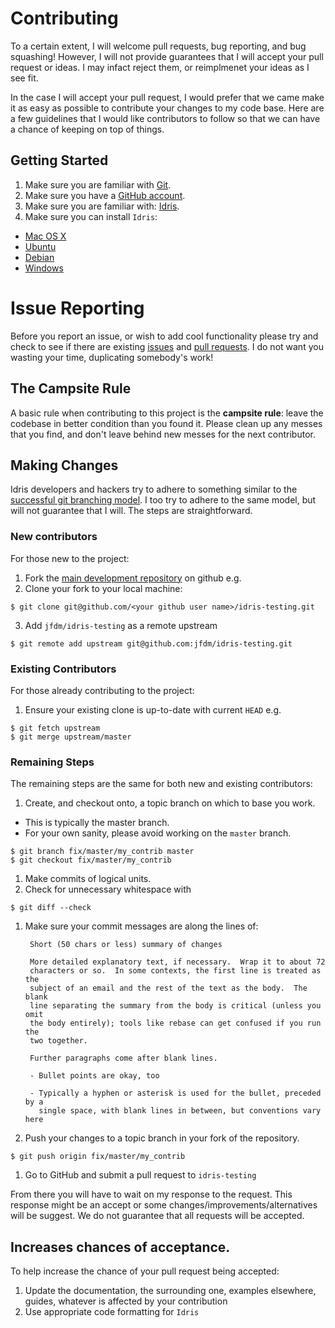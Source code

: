 # Contributing

To a certain extent, I will welcome pull requests, bug reporting, and bug squashing!
However, I will not provide guarantees that I will accept your pull request or ideas.
I may infact reject them, or reimplmenet your ideas as I see fit.

In the case I will accept your pull request, I would prefer that we came make it as easy as possible to contribute your changes to my code base.
Here are a few guidelines that I would like contributors to follow so that we can have a chance of keeping on top of things.

## Getting Started

1. Make sure you are familiar with [Git](http://git-scm.com/book).
1. Make sure you have a [GitHub account](https://github.com/signup/free).
1. Make sure you are familiar with: [Idris](http://eb.host.cs.st-andrews.ac.uk/writings/idris-tutorial.pdf).
1. Make sure you can install `Idris`:
  * [Mac OS X](https://github.com/idris-lang/Idris-dev/wiki/Idris-on-OS-X-using-Homebrew)
  * [Ubuntu](https://github.com/idris-lang/Idris-dev/wiki/Idris-on-Ubuntu)
  * [Debian](https://github.com/idris-lang/Idris-dev/wiki/Idris-on-Debian)
  * [Windows](https://github.com/idris-lang/Idris-dev/wiki/Idris-on-Windows)

# Issue Reporting

Before you report an issue, or wish to add cool functionality please try and check to see if there are existing [issues](https://github.com/jfdm/idris-testing/issues) and [pull requests](https://github.com/jfdm/idris-testing/pulls).
I do not want you wasting your time, duplicating somebody's work!

## The Campsite Rule

A basic rule when contributing to this project is the **campsite rule**: leave the codebase in better condition than you found it.
Please clean up any messes that you find, and don't leave behind new messes for the next contributor.

## Making Changes

Idris developers and hackers try to adhere to something similar to the [successful git branching model](http://nvie.com/posts/a-successful-git-branching-model/).
I too try to adhere to the same model, but will not guarantee that I will.
The steps are straightforward.

### New contributors

For those new to the project:

1. Fork the [main development repository](https://github.com/jfdm/idris-testing) on github e.g.
2. Clone your fork to your local machine:

```
$ git clone git@github.com/<your github user name>/idris-testing.git
```

3. Add `jfdm/idris-testing` as a remote upstream

```
$ git remote add upstream git@github.com:jfdm/idris-testing.git
```

### Existing Contributors

For those already contributing to the project:

1. Ensure your existing clone is up-to-date with current `HEAD` e.g.

```
$ git fetch upstream
$ git merge upstream/master
```

### Remaining Steps

The remaining steps are the same for both new and existing contributors:

1. Create, and checkout onto, a topic branch on which to base you work.
  * This is typically the master branch.
  * For your own sanity, please avoid working on the `master` branch.

```
$ git branch fix/master/my_contrib master
$ git checkout fix/master/my_contrib
```

1. Make commits of logical units.
1. Check for unnecessary whitespace with

```
$ git diff --check
```

1. Make sure your commit messages are along the lines of:

        Short (50 chars or less) summary of changes

        More detailed explanatory text, if necessary.  Wrap it to about 72
        characters or so.  In some contexts, the first line is treated as the
        subject of an email and the rest of the text as the body.  The blank
        line separating the summary from the body is critical (unless you omit
        the body entirely); tools like rebase can get confused if you run the
        two together.

        Further paragraphs come after blank lines.

        - Bullet points are okay, too

        - Typically a hyphen or asterisk is used for the bullet, preceded by a
          single space, with blank lines in between, but conventions vary here

1. Push your changes to a topic branch in your fork of the repository.

```
$ git push origin fix/master/my_contrib
```

1. Go to GitHub and submit a pull request to `idris-testing`

From there you will have to wait on my response to the request.
This response might be an accept or some changes/improvements/alternatives will be suggest.
We do not guarantee that all requests will be accepted.

## Increases chances of acceptance.

To help increase the chance of your pull request being accepted:

1. Update the documentation, the surrounding one, examples elsewhere, guides, whatever is affected by your contribution
1. Use appropriate code formatting for `Idris`
